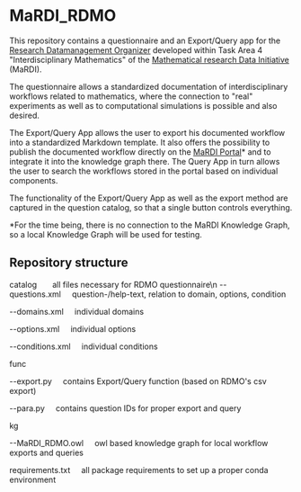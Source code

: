 # MaRDI_RDMO

This repository contains a questionnaire and an Export/Query app for the [Research Datamanagement Organizer](https://rdmorganiser.github.io/) developed within Task Area 4 "Interdisciplinary Mathematics" of the [Mathematical research Data Initiative](https://www.mardi4nfdi.de/about/mission) (MaRDI). 

The questionnaire allows a standardized documentation of interdisciplinary workflows related to mathematics, where the connection to "real" experiments as well as to computational simulations is possible and also desired.

The Export/Query App allows the user to export his documented workflow into a standardized Markdown template. It also offers the possibility to publish the documented workflow directly on the [MaRDI Portal](https://portal.mardi4nfdi.de/wiki/Portal)* and to integrate it into the knowledge graph there. The Query App in turn allows the user to search the workflows stored in the portal based on individual components. 

The functionality of the Export/Query App as well as the export method are captured in the question catalog, so that a single button controls everything. 

*For the time being, there is no connection to the MaRDI Knowledge Graph, so a local Knowledge Graph will be used for testing.

## Repository structure

  catalog &nbsp;&nbsp;&nbsp;&nbsp;&nbsp; all files necessary for RDMO questionnaire\n
  --questions.xml&nbsp;&nbsp;&nbsp;&nbsp;&nbsp;question-/help-text, relation to domain, options, condition
  
  --domains.xml&nbsp;&nbsp;&nbsp;&nbsp;&nbsp;individual domains
  
  --options.xml&nbsp;&nbsp;&nbsp;&nbsp;&nbsp;individual options
  
  --conditions.xml&nbsp;&nbsp;&nbsp;&nbsp;&nbsp;individual conditions
  
  func
  
  --export.py&nbsp;&nbsp;&nbsp;&nbsp;&nbsp;contains Export/Query function (based on RDMO's csv export) 
  
  --para.py&nbsp;&nbsp;&nbsp;&nbsp;&nbsp;contains question IDs for proper export and query
  
  kg
  
  --MaRDI_RDMO.owl&nbsp;&nbsp;&nbsp;&nbsp;&nbsp;owl based knowledge graph for local workflow exports and queries
  
  requirements.txt&nbsp;&nbsp;&nbsp;&nbsp;&nbsp;all package requirements to set up a proper conda environment

